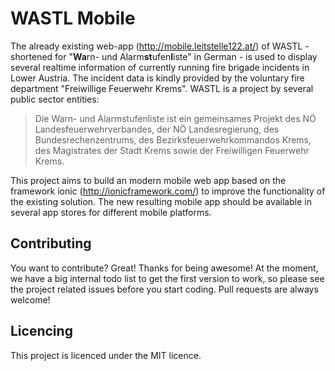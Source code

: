 WASTL Mobile
============

The already existing web-app (http://mobile.leitstelle122.at/) of WASTL - shortened for "<strong>Wa</strong>rn- und Alarm<strong>st</strong>ufen<strong>l</strong>iste" in German - is used to display several realtime information of currently running fire brigade incidents in Lower Austria. The incident data is kindly provided by the voluntary fire department "Freiwillige Feuerwehr Krems". WASTL is a project by several public sector entities:

> Die Warn- und Alarmstufenliste ist ein gemeinsames Projekt des NÖ Landesfeuerwehrverbandes, der NÖ Landesregierung, des Bundesrechenzentrums, des Bezirksfeuerwehrkommandos Krems, des Magistrates der Stadt Krems sowie der Freiwilligen Feuerwehr Krems.

This project aims to build an modern mobile web app based on the framework ionic (http://ionicframework.com/) to improve the functionality of the existing solution. The new resulting mobile app should be available in several app stores for different mobile platforms.

Contributing
------------

You want to contribute? Great! Thanks for being awesome! At the moment, we have a big internal todo list to get the first version to work, so please see the project related issues before you start coding. Pull requests are always welcome!

Licencing
---------

This project is licenced under the MIT licence.
